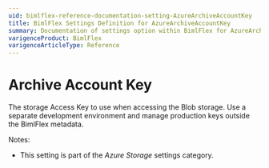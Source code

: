 ```yaml
---
uid: bimlflex-reference-documentation-setting-AzureArchiveAccountKey
title: BimlFlex Settings Definition for AzureArchiveAccountKey
summary: Documentation of settings option within BimlFlex for AzureArchiveAccountKey
varigenceProduct: BimlFlex
varigenceArticleType: Reference
---
```


# Archive Account Key

The storage Access Key to use when accessing the Blob storage. Use a separate development environment and manage production keys outside the BimlFlex metadata.

Notes:

* This setting is part of the *Azure Storage* settings category.

